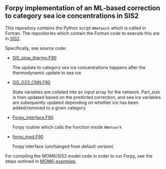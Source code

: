 ## Forpy implementation of an ML-based correction to category sea ice concentrations in SIS2

This repository contains the Python script `NNetwork` which is called in Fortran. The repositories which contain the Fortran code to execute this are in [SIS2](https://github.com/William-gregory/SIS2/tree/forpy_dev/src).

Specifically, see source code:

- [SIS_slow_thermo.F90](https://github.com/William-gregory/SIS2/tree/forpy_dev/src/SIS_slow_thermo.F90)
  
  The update to category sea ice concentrations happens after the thermodynamic update to sea ice
- [SIS_G23_CNN.F90](https://github.com/William-gregory/SIS2/tree/forpy_dev/src/SIS_G23_CNN.F90)
  
  State variables are collated into an input array for the network. Part_size is then updated based on the predicted correction, and sea ice variables are subequently updated
  depending on whether ice has been added/removed to a given category
- [Forpy_interface.F90](https://github.com/William-gregory/SIS2/tree/forpy_dev/src/Forpy_interface.F90)
  
  Forpy routine which calls the function inside `NNetwork`
- [forpy_mod.F90](https://github.com/William-gregory/SIS2/tree/forpy_dev/src/forpy_mod.F90)
  
  Forpy interface (unchanged from default version)

For compiling the MOM6/SIS2 model code in order to run Forpy, see the steps outlined in [MOM6-examples](https://github.com/William-gregory/MOM6-examples/blob/forpy_dev/COMPILE_MOM6SIS2.sh).
